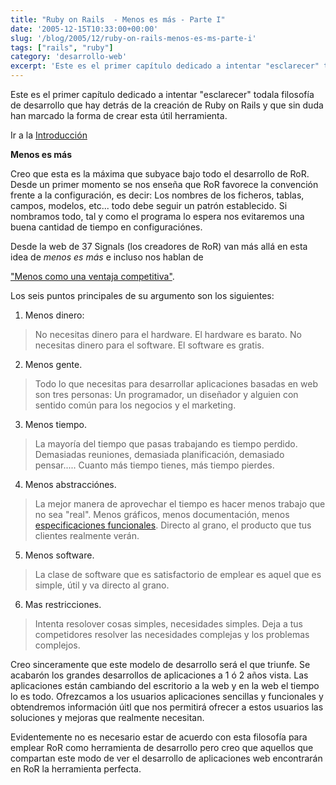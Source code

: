 ```yaml
---
title: "Ruby on Rails  - Menos es más - Parte I"
date: '2005-12-15T10:33:00+00:00'
slug: '/blog/2005/12/ruby-on-rails-menos-es-ms-parte-i'
tags: ["rails", "ruby"]
category: 'desarrollo-web'
excerpt: 'Este es el primer capítulo dedicado a intentar "esclarecer" todala filosofía de desarrollo que hay detrás de la creación de Ruby on Rails y que sin duda han marcado la forma de crear esta útil herramienta.'
---
```

Este es el primer capítulo dedicado a intentar "esclarecer" todala filosofía de desarrollo que hay detrás de la creación de Ruby on Rails y que sin duda han marcado la forma de crear esta útil herramienta.

Ir a la [Introducción](http://www.riojasoft.com/articles/2005/12/02/ruby-on-rails-solamente-un-framework-para-desarrollo-web-introducci%F3n)

**Menos es más**

Creo que esta es la máxima que subyace bajo todo el desarrollo de RoR. Desde un primer momento se nos enseña que RoR favorece la convención frente a la configuración, es decir: Los nombres de los ficheros, tablas, campos, modelos, etc... todo debe seguir un patrón establecido. Si nombramos todo, tal y como el programa lo espera nos evitaremos una buena cantidad de tiempo en configuraciónes.

Desde la web de 37 Signals (los creadores de RoR) van más allá en esta idea de _menos es más_ e incluso nos hablan de

["Menos como una ventaja competitiva"](http://www.37signals.com/svn/archives2/less_as_a_competitive_advantage_my_10_minutes_at_web_20.php).

Los seis puntos principales de su argumento son los siguientes:

1. Menos dinero:

> No necesitas dinero para el hardware. El hardware es barato. No necesitas dinero para el software. El software es gratis.

2. Menos gente.

> Todo lo que necesitas para desarrollar aplicaciones basadas en web son tres personas: Un programador, un diseñador y alguien con sentido común para los negocios y el marketing.

3. Menos tiempo.

> La mayoría del tiempo que pasas trabajando es tiempo perdido. Demasiadas reuniones, demasiada planificación, demasiado pensar..... Cuanto más tiempo tienes, más tiempo pierdes.

4. Menos abstracciónes.

> La mejor manera de aprovechar el tiempo es hacer menos trabajo que no sea "real". Menos gráficos, menos documentación, menos [especificaciones funcionales](http://www.37signals.com/svn/archives/001050.php). Directo al grano, el producto que tus clientes realmente verán.

5. Menos software.

> La clase de software que es satisfactorio de emplear es aquel que es simple, útil y va directo al grano.

6. Mas restricciones.

> Intenta resolover cosas simples, necesidades simples. Deja a tus competidores resolver las necesidades complejas y los problemas complejos.

Creo sinceramente que este modelo de desarrollo será el que triunfe. Se acabarón los grandes desarrollos de aplicaciones a 1 ó 2 años vista. Las aplicaciones están cambiando del escritorio a la web y en la web el tiempo lo es todo. Ofrezcamos a los usuarios aplicaciones sencillas y funcionales y obtendremos información úitl que nos permitirá ofrecer a estos usuarios las soluciones y mejoras que realmente necesitan.

Evidentemente no es necesario estar de acuerdo con esta filosofía para emplear RoR como herramienta de desarrollo pero creo que aquellos que compartan este modo de ver el desarrollo de aplicaciones web encontrarán en RoR la herramienta perfecta.
